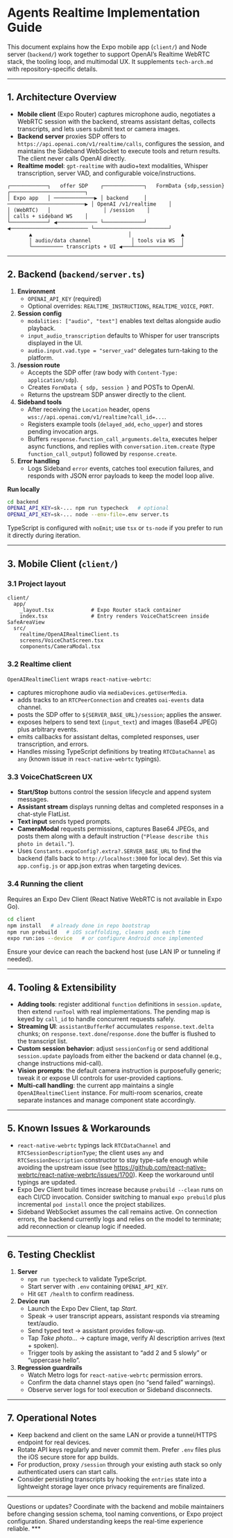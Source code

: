 # Agents Realtime Implementation Guide

This document explains how the Expo mobile app (`client/`) and Node server (`backend/`) work together to support OpenAI’s Realtime WebRTC stack, the tooling loop, and multimodal UX. It supplements `tech-arch.md` with repository-specific details.

---

## 1. Architecture Overview
- **Mobile client** (Expo Router) captures microphone audio, negotiates a WebRTC session with the backend, streams assistant deltas, collects transcripts, and lets users submit text or camera images.
- **Backend server** proxies SDP offers to `https://api.openai.com/v1/realtime/calls`, configures the session, and maintains the Sideband WebSocket to execute tools and return results. The client never calls OpenAI directly.
- **Realtime model**: `gpt-realtime` with audio+text modalities, Whisper transcription, server VAD, and configurable voice/instructions.

```
┌────────────┐   offer SDP    ┌─────────────┐   FormData {sdp,session}   ┌────────────────────────┐
│ Expo app   │ ─────────────▶ │ backend     │ ─────────────────────────▶ │ OpenAI /v1/realtime    │
│ (WebRTC)   │                 │ /session    │                            │ calls + sideband WS    │
└────────────┘ ◀───────────── └─────────────┘ ◀───────────────────────── └────────────────────────┘
       ▲                               │                ▲
       │ audio/data channel             │ tools via WS  │
       └────────── transcripts + UI ◀───┴───────────────┘
```

---

## 2. Backend (`backend/server.ts`)
1. **Environment**  
   - `OPENAI_API_KEY` (required)  
   - Optional overrides: `REALTIME_INSTRUCTIONS`, `REALTIME_VOICE`, `PORT`.
2. **Session config**  
   - `modalities: ["audio", "text"]` enables text deltas alongside audio playback.  
   - `input_audio_transcription` defaults to Whisper for user transcripts displayed in the UI.  
   - `audio.input.vad.type = "server_vad"` delegates turn-taking to the platform.  
3. **/session route**  
   - Accepts the SDP offer (raw body with `Content-Type: application/sdp`).  
   - Creates `FormData { sdp, session }` and POSTs to OpenAI.  
   - Returns the upstream SDP answer directly to the client.
4. **Sideband tools**  
   - After receiving the `Location` header, opens `wss://api.openai.com/v1/realtime?call_id=...`.  
   - Registers example tools (`delayed_add`, `echo_upper`) and stores pending invocation args.  
   - Buffers `response.function_call_arguments.delta`, executes helper async functions, and replies with `conversation.item.create` (type `function_call_output`) followed by `response.create`.  
5. **Error handling**  
   - Logs Sideband `error` events, catches tool execution failures, and responds with JSON error payloads to keep the model loop alive.

**Run locally**
```bash
cd backend
OPENAI_API_KEY=sk-... npm run typecheck   # optional
OPENAI_API_KEY=sk-... node --env-file=.env server.ts
```
TypeScript is configured with `noEmit`; use `tsx` or `ts-node` if you prefer to run it directly during iteration.

---

## 3. Mobile Client (`client/`)
### 3.1 Project layout
```
client/
  app/
    _layout.tsx            # Expo Router stack container
    index.tsx              # Entry renders VoiceChatScreen inside SafeAreaView
  src/
    realtime/OpenAIRealtimeClient.ts
    screens/VoiceChatScreen.tsx
    components/CameraModal.tsx
```

### 3.2 Realtime client
`OpenAIRealtimeClient` wraps `react-native-webrtc`:
- captures microphone audio via `mediaDevices.getUserMedia`.
- adds tracks to an `RTCPeerConnection` and creates `oai-events` data channel.
- posts the SDP offer to `${SERVER_BASE_URL}/session`; applies the answer.
- exposes helpers to send text (`input_text`) and images (Base64 JPEG) plus arbitrary events.
- emits callbacks for assistant deltas, completed responses, user transcription, and errors.
- Handles missing TypeScript definitions by treating `RTCDataChannel` as `any` (known issue in `react-native-webrtc` typings).

### 3.3 VoiceChatScreen UX
- **Start/Stop** buttons control the session lifecycle and append system messages.
- **Assistant stream** displays running deltas and completed responses in a chat-style FlatList.
- **Text input** sends typed prompts.  
- **CameraModal** requests permissions, captures Base64 JPEGs, and posts them along with a default instruction (`"Please describe this photo in detail."`).
- Uses `Constants.expoConfig?.extra?.SERVER_BASE_URL` to find the backend (falls back to `http://localhost:3000` for local dev). Set this via `app.config.js` or app.json extras when targeting devices.

### 3.4 Running the client
Requires an Expo Dev Client (React Native WebRTC is not available in Expo Go).
```bash
cd client
npm install   # already done in repo bootstrap
npm run prebuild   # iOS scaffolding, cleans pods each time
expo run:ios --device   # or configure Android once implemented
```
Ensure your device can reach the backend host (use LAN IP or tunneling if needed).

---

## 4. Tooling & Extensibility
- **Adding tools**: register additional `function` definitions in `session.update`, then extend `runTool` with real implementations. The pending map is keyed by `call_id` to handle concurrent requests safely.
- **Streaming UI**: `assistantBufferRef` accumulates `response.text.delta` chunks; on `response.text.done`/`response.done` the buffer is flushed to the transcript list.
- **Custom session behavior**: adjust `sessionConfig` or send additional `session.update` payloads from either the backend or data channel (e.g., change instructions mid-call).
- **Vision prompts**: the default camera instruction is purposefully generic; tweak it or expose UI controls for user-provided captions.
- **Multi-call handling**: the current app maintains a single `OpenAIRealtimeClient` instance. For multi-room scenarios, create separate instances and manage component state accordingly.

---

## 5. Known Issues & Workarounds
- `react-native-webrtc` typings lack `RTCDataChannel` and `RTCSessionDescriptionType`; the client uses `any` and `RTCSessionDescription` constructor to stay type-safe enough while avoiding the upstream issue (see https://github.com/react-native-webrtc/react-native-webrtc/issues/1700). Keep the workaround until typings are updated.
- Expo Dev Client build times increase because `prebuild --clean` runs on each CI/CD invocation. Consider switching to manual `expo prebuild` plus incremental `pod install` once the project stabilizes.
- Sideband WebSocket assumes the call remains active. On connection errors, the backend currently logs and relies on the model to terminate; add reconnection or cleanup logic if needed.

---

## 6. Testing Checklist
1. **Server**  
   - `npm run typecheck` to validate TypeScript.  
   - Start server with `.env` containing `OPENAI_API_KEY`.  
   - Hit `GET /health` to confirm readiness.
2. **Device run**  
   - Launch the Expo Dev Client, tap *Start*.  
   - Speak → user transcript appears, assistant responds via streaming text/audio.  
   - Send typed text → assistant provides follow-up.  
   - Tap *Take photo…* → capture image, verify AI description arrives (text + spoken).  
   - Trigger tools by asking the assistant to “add 2 and 5 slowly” or “uppercase hello”.
3. **Regression guardrails**  
   - Watch Metro logs for `react-native-webrtc` permission errors.  
   - Confirm the data channel stays open (no “send failed” warnings).  
   - Observe server logs for tool execution or Sideband disconnects.

---

## 7. Operational Notes
- Keep backend and client on the same LAN or provide a tunnel/HTTPS endpoint for real devices.
- Rotate API keys regularly and never commit them. Prefer `.env` files plus the iOS secure store for app builds.
- For production, proxy `/session` through your existing auth stack so only authenticated users can start calls.
- Consider persisting transcripts by hooking the `entries` state into a lightweight storage layer once privacy requirements are finalized.

---

Questions or updates? Coordinate with the backend and mobile maintainers before changing session schema, tool naming conventions, or Expo project configuration. Shared understanding keeps the real-time experience reliable. ***
